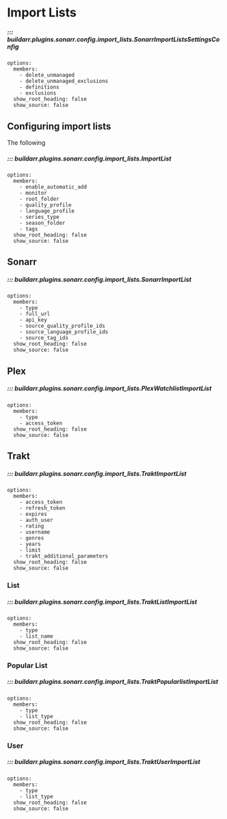 # Import Lists

##### ::: buildarr.plugins.sonarr.config.import_lists.SonarrImportListsSettingsConfig
    options:
      members:
        - delete_unmanaged
        - delete_unmanaged_exclusions
        - definitions
        - exclusions
      show_root_heading: false
      show_source: false

## Configuring import lists

The following

##### ::: buildarr.plugins.sonarr.config.import_lists.ImportList
    options:
      members:
        - enable_automatic_add
        - monitor
        - root_folder
        - quality_profile
        - language_profile
        - series_type
        - season_folder
        - tags
      show_root_heading: false
      show_source: false

## Sonarr

##### ::: buildarr.plugins.sonarr.config.import_lists.SonarrImportList
    options:
      members:
        - type
        - full_url
        - api_key
        - source_quality_profile_ids
        - source_language_profile_ids
        - source_tag_ids
      show_root_heading: false
      show_source: false

## Plex

##### ::: buildarr.plugins.sonarr.config.import_lists.PlexWatchlistImportList
    options:
      members:
        - type
        - access_token
      show_root_heading: false
      show_source: false

## Trakt

##### ::: buildarr.plugins.sonarr.config.import_lists.TraktImportList
    options:
      members:
        - access_token
        - refresh_token
        - expires
        - auth_user
        - rating
        - username
        - genres
        - years
        - limit
        - trakt_additional_parameters
      show_root_heading: false
      show_source: false

### List

##### ::: buildarr.plugins.sonarr.config.import_lists.TraktListImportList
    options:
      members:
        - type
        - list_name
      show_root_heading: false
      show_source: false

### Popular List

##### ::: buildarr.plugins.sonarr.config.import_lists.TraktPopularlistImportList
    options:
      members:
        - type
        - list_type
      show_root_heading: false
      show_source: false

### User

##### ::: buildarr.plugins.sonarr.config.import_lists.TraktUserImportList
    options:
      members:
        - type
        - list_type
      show_root_heading: false
      show_source: false
